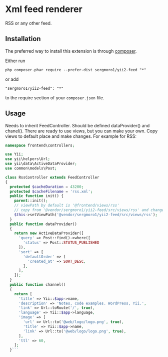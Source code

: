 Xml feed renderer 
=================
RSS or any other feed.

Installation
------------

The preferred way to install this extension is through [composer](http://getcomposer.org/download/).

Either run

```
php composer.phar require --prefer-dist sergmoro1/yii2-feed "*"
```

or add

```
"sergmoro1/yii2-feed": "*"
```

to the require section of your `composer.json` file.


Usage
-----

Needs to inherit FeedController. Should be defined dataProvider() and chanel().
There are ready to use views, but you can make your own.
Copy views to default place and make changes. 
For example for RSS:
```php
namespace frontend\controllers;

use Yii;
use yii\helpers\Url;
use yii\data\ActiveDataProvider;
use common\models\Post;

class RssController extends FeedController
{
  protected $cacheDuration = 43200;
  protected $cacheFilename = 'rss.xml';
  public function init() {
    parent::init();
    // viewPath by default is '@frontend/views/rss'
    // copy from '@vendor/sergmoro1/yii2-feed/src/views/rss' and change by your own
    $this->setViewPath('@vendor/sergmoro1/yii2-feed/src/views/rss');
  }
  public function dataProvider()
  {
    return new ActiveDataProvider([
      'query' => Post::find()->where([
        'status' => Post::STATUS_PUBLISHED
      ]),
      'sort' => [
        'defaultOrder' => [
          'created_at' => SORT_DESC,
        ],
      ],
    ]);
  }
  public function channel()
  {
    return [
      'title' => Yii::$app->name,
      'description' => 'Notes, code examples. WordPress, Yii.',
      'link' => Url::toRoute('/', true),
      'language' => Yii::$app->language,
      'image' => [
        'url' => Url::to('@web/logo/logo.png', true),
        'title' => Yii::$app->name,
        'link' => Url::to('@web/logo/logo.png', true),
      ],
      'ttl' => 60,
    ];
  }```
